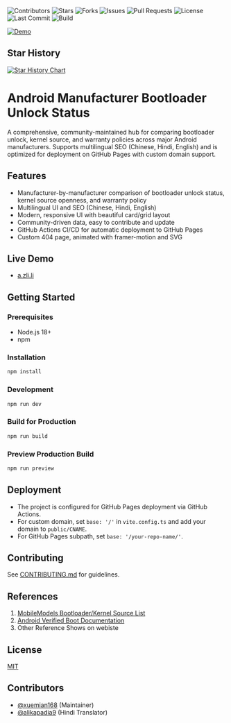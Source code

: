 ![Contributors](https://img.shields.io/github/contributors/xuemian168/android-locker?style=for-the-badge)
![Stars](https://img.shields.io/github/stars/xuemian168/android-locker?style=for-the-badge)
![Forks](https://img.shields.io/github/forks/xuemian168/android-locker?style=for-the-badge)
![Issues](https://img.shields.io/github/issues/xuemian168/android-locker?style=for-the-badge)
![Pull Requests](https://img.shields.io/github/issues-pr/xuemian168/android-locker?style=for-the-badge)
![License](https://img.shields.io/github/license/xuemian168/android-locker?style=for-the-badge)
![Last Commit](https://img.shields.io/github/last-commit/xuemian168/android-locker?style=for-the-badge)
![Build](https://github.com/xuemian168/android-locker/actions/workflows/deploy.yml/badge.svg?style=for-the-badge)

[![Demo](https://img.shields.io/badge/Live%20Demo-a.zli.li-green?style=for-the-badge&logo=google-chrome)](https://a.zli.li/)

## Star History

[![Star History Chart](https://api.star-history.com/svg?repos=xuemian168/android-locker&type=Date)](https://www.star-history.com/#xuemian168/android-locker&Date)

# Android Manufacturer Bootloader Unlock Status

A comprehensive, community-maintained hub for comparing bootloader unlock, kernel source, and warranty policies across major Android manufacturers. Supports multilingual SEO (Chinese, Hindi, English) and is optimized for deployment on GitHub Pages with custom domain support.

## Features
- Manufacturer-by-manufacturer comparison of bootloader unlock status, kernel source openness, and warranty policy
- Multilingual UI and SEO (Chinese, Hindi, English)
- Modern, responsive UI with beautiful card/grid layout
- Community-driven data, easy to contribute and update
- GitHub Actions CI/CD for automatic deployment to GitHub Pages
- Custom 404 page, animated with framer-motion and SVG

## Live Demo
- [a.zli.li](https://a.zli.li/)

## Getting Started

### Prerequisites
- Node.js 18+
- npm

### Installation
```bash
npm install
```

### Development
```bash
npm run dev
```

### Build for Production
```bash
npm run build
```

### Preview Production Build
```bash
npm run preview
```

## Deployment
- The project is configured for GitHub Pages deployment via GitHub Actions.
- For custom domain, set `base: '/'` in `vite.config.ts` and add your domain to `public/CNAME`.
- For GitHub Pages subpath, set `base: '/your-repo-name/'`.

## Contributing
See [CONTRIBUTING.md](./CONTRIBUTING.md) for guidelines.

## References
1. [MobileModels Bootloader/Kernel Source List](https://github.com/KHwang9883/MobileModels/blob/afa441e496b64f7c918926bfe5d6acf9c1c3296a/misc/bootloader-kernel-source.md)
2. [Android Verified Boot Documentation](https://source.android.com/docs/security/features/verifiedboot/device-state#user-settable-root-of-trust)
3. Other Reference Shows on webiste

## License
[MIT](./LICENSE)

## Contributors

- [@xuemian168](https://github.com/xuemian168) (Maintainer)
- [@alikapadia9](https://github.com/alikapadia9) (Hindi Translator)

<!-- Add your name or GitHub username here if you contribute! -->